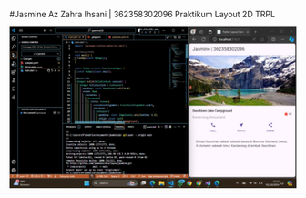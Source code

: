 #Jasmine Az Zahra Ihsani | 362358302096
Praktikum Layout 2D TRPL


![Screenshoot hello_world](assets\images\layout2d.jpg)